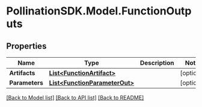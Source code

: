 
# PollinationSDK.Model.FunctionOutputs

## Properties

Name | Type | Description | Notes
------------ | ------------- | ------------- | -------------
**Artifacts** | [**List&lt;FunctionArtifact&gt;**](FunctionArtifact.md) |  | [optional] 
**Parameters** | [**List&lt;FunctionParameterOut&gt;**](FunctionParameterOut.md) |  | [optional] 

[[Back to Model list]](../README.md#documentation-for-models)
[[Back to API list]](../README.md#documentation-for-api-endpoints)
[[Back to README]](../README.md)

